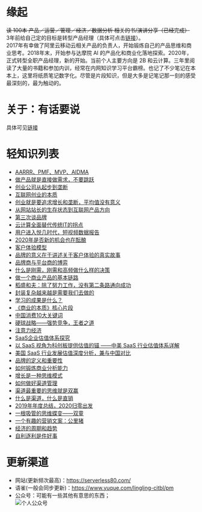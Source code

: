 # 缘起
~~读 100本 产品／运营／管理／经济／数据分析 相关的书/演讲分享（已经完成）~~            
3年前给自己定的目标是转型产品经理（具体可点击[链接](https://serverless80.com/zuo-jian-fa-2020gui-ling-chu-fa/)）。                   
2017年有幸做了阿里云移动云相关产品的负责人，开始锻炼自己的产品思维和商业思考。2018年末，开始参与达摩院 AI 的产品化和商业化落地探索。2020年，正式转型全职产品经理，新的开始。当前个人主要方向是 2B 和云计算。三年里阅读了大量的书籍和参加内训，经常在内网知识学习平台霸榜。也记了不少笔记在本本上，这里将纸质笔记数字化。尽管是片段知识，但是大多是记笔记那一刻的感受最深刻的，最为触动的。         

# 关于：有话要说     
具体可见[链接](https://serverless80.com/about/)      


# 轻知识列表     
- [AARRR、PMF、MVP、AIDMA](https://serverless80.com/aarrr-pmf-mvp-aidma/)           
- [做产品就是直接做需求，不要跳跃](https://serverless80.com/zuo-chan-pin-xian-shi-dai-yao-qiu-shi-zhi-jie/)           
- [创业公司从起步到垄断](https://serverless80.com/chuang-ye-gong-si-cong-qi-bu-dao-long-duan/)           
- [互联网创业的本质](https://serverless80.com/hu-lian-wang-chuang-ye-de-ben-zhi/)           
- [创业就是要追求增长和垄断，平均值没有意义](https://serverless80.com/chuang-ye-jiu-shi-yao-zhui-qiu-zeng-chang-he-long-duan-ping-jun-zhi-mei-you-yi-yi/)           
- [从网站站长的生存状态到互联网产品方向](https://serverless80.com/cong-wang-zhan-zhan-chang-de-sheng-cun-zhuang-tai-dao-hu-lian-wang-chan-pin-fang-xiang/)           
- [第三次谈品牌](https://serverless80.com/di-san-ci-tan-pin-pai/)           
- [云计算全面替代传统IT的拐点](https://serverless80.com/yun-ji-suan-quan-mian-ti-dai-chuan-tong-itde-guai-dian/)           
- [用户进入悦几时代，短视频数据报告](https://serverless80.com/yong-hu-jin-ru-yue-ji-shi-dai-duan-shi-pin-shu-ju-bao-gao/)           
- [2020年是否新的机会也在酝酿](https://serverless80.com/2020nian-shi-fou-xin-de-ji-hui-ye-zai-yun-niang/)           
- [客户体验模型](https://serverless80.com/ke-hu-ti-yan-mo-xing/)
- [品牌的意义在于讲述关于客户体验的真实故事](https://serverless80.com/pin-pai-de-yi-yi-zai-yu-jiang-shu-guan-yu-ke-hu-ti-yan-de-zhen-shi-gu-shi/)
- [品牌商与平台商的博弈](https://serverless80.com/pin-pai-shang-yu-ping-tai-shang-de-bo-yi/)
- [什么是刚需，刚需和高频做什么样的决策](https://serverless80.com/shi-yao-shi-gang-xu-ru-he-pan-duan-shi-fou-shi-gang-xu/)
- [做一个商业产品的基本链路](https://serverless80.com/zuo-yi-ge-shang-ye-chan-pin-de-ji-ben-lian-lu/)
- [稻盛和夫：除了努力工作，没有第二条路通向成功](https://serverless80.com/dao-sheng-he-fu-chu-liao-nu-li-gong-zuo-mei-you-di-er-tiao-lu-tong-xiang-cheng-gong/)
- [封装复杂越来越是需要我们去做的](https://serverless80.com/feng-zhuang-fu-za-yue-lai-yue-shi-xu-yao-wo-men-qu-zuo-de/)
- [学习的成果是什么？](https://serverless80.com/xue-xi-de-cheng-guo-shi-shi-yao/)
- [《商业的本质》核心片段](https://serverless80.com/shang-ye-de-ben-zhi-he-xin-zhai-yao/)
- [中国消费10大关键词](https://serverless80.com/zhong-guo-xiao-fei-10da-guan-jian-ci/)
- [硬球战略——强势竞争，王者之道](https://serverless80.com/ying-qiu-zhan-lue-qiang-shi-jing-zheng-wang-zhe-zhi-dao/)
- [注意力经济](https://serverless80.com/zhu-yi-li-jing-ji/)
- [SaaS企业估值体系探究](https://serverless80.com/saasqi-ye-gu-zhi-ti-xi-tan-jiu/)
- [以 SaaS 视角为科创板提供估值的锚 ——中美 SaaS 行业估值体系详解](https://serverless80.com/yi-saas-shi-jiao-wei-ke-chuang-ban-ti-gong-gu-zhi-de-mao-yi-saas-shi-jiao-wei-ke-chuang-ban-ti-gong-gu-zhi-de-mao-zhong-mei-saas-xing-ye-gu-zhi-ti-xi-xiang-jie/)
- [美国 SaaS 行业发展估值深度分析，兼与中国对比](https://serverless80.com/mei-guo-saas-xing-ye-fa-zhan-gu-zhi-shen-du-fen-xi-jian-yu-zhong-guo-dui-bi/)
- [品牌的定义和重要性](https://serverless80.com/guan-yu-pin-pai-he-ying-xiao/)
- [如何锻炼商业分析能力](https://serverless80.com/ru-he-duan-lian-shang-ye-fen-xi-neng-li/)
- [增长是一种思维模式](https://serverless80.com/zeng-chang-shi-yi-chong-si-wei-mo-shi/)
- [如何做好渠道管理](https://serverless80.com/qu-dao-guan-li/)
- [渠道最重要的思维就是双赢](https://serverless80.com/qu-dao-si-wei-shuang-ying/)
- [什么是渠道，什么是直销](https://serverless80.com/dui-qu-dao-de-li-jie/)
- [2019年年度总结，2020归零出发](https://serverless80.com/zuo-jian-fa-2020gui-ling-chu-fa/)
- [一根吸管的思维蝶变——双童](https://serverless80.com/yi-gen-xi-guan-de-si-wei-die-bian-shuang-tong/)
- [一个有趣的营销文案：公里猪](https://serverless80.com/yi-ge-you-qu-de-ying-xiao-wen-an/)
- [经济的周期和趋势](https://serverless80.com/jing-ji-de-zhou-qi-he-qu-shi/)          
- [自利逐利是件好事](https://serverless80.com/zi-li-zhu-li-shi-jian-hao-shi/)       

# 更新渠道    
- 网站(更新频次最高)：https://serverless80.com/
- 语雀(一般会同步更新)：https://www.yuque.com/lingling-citbl/pm
- 公众号：可能有一些其他有意思的东西；     
![个人公众号](https://serverless-80-host.oss-cn-hangzhou.aliyuncs.com/202004/1_1587196177279.png)


 
